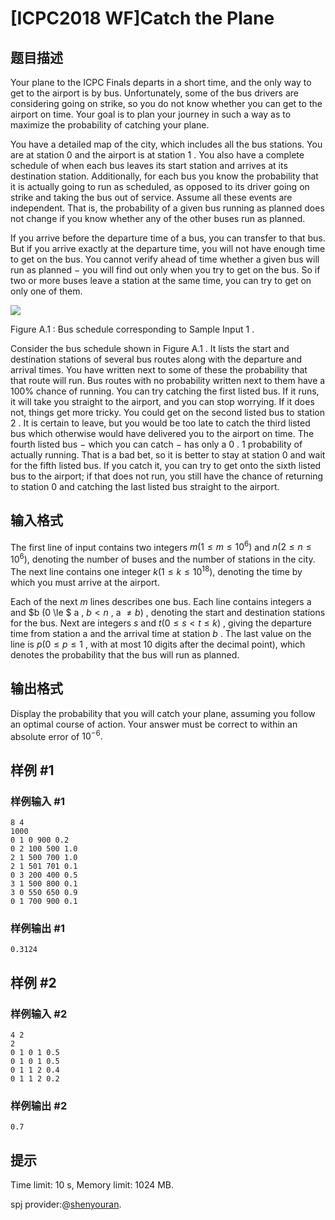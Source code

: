 # [ICPC2018 WF]Catch the Plane

## 题目描述



Your plane to the ICPC Finals departs in a short time, and the only way to get to the airport is by bus. Unfortunately, some of the bus drivers are considering going on strike, so you do not know whether you can get to the airport on time. Your goal is to plan your journey in such a way as to maximize the probability of catching your plane.

You have a detailed map of the city, which includes all the bus stations. You are at station $0$ and the airport is at station $1$ . You also have a complete schedule of when each bus leaves its start station and arrives at its destination station. Additionally, for each bus you know the probability that it is actually going to run as scheduled, as opposed to its driver going on strike and taking the bus out of service. Assume all these events are independent. That is, the probability of a given bus running as planned does not change if you know whether any of the other buses run as planned.

If you arrive before the departure time of a bus, you can transfer to that bus. But if you arrive exactly at the departure time, you will not have enough time to get on the bus. You cannot verify ahead of time whether a given bus will run as planned $-$ you will find out only when you try to get on the bus. So if two or more buses leave a station at the same time, you can try to get on only one of them.

![](https://onlinejudgeimages.s3-ap-northeast-1.amazonaws.com/problem/15689/1.png)

Figure A.1 : Bus schedule corresponding to Sample Input $1$ .

Consider the bus schedule shown in Figure A.1 . It lists the start and destination stations of several bus routes along with the departure and arrival times. You have written next to some of these the probability that that route will run. Bus routes with no probability written next to them have a $100\%$ chance of running. You can try catching the first listed bus. If it runs, it will take you straight to the airport, and you can stop worrying. If it does not, things get more tricky. You could get on the second listed bus to station $2$ . It is certain to leave, but you would be too late to catch the third listed bus which otherwise would have delivered you to the airport on time. The fourth listed bus $-$ which you can catch $-$ has only a $0$ . $1$ probability of actually running. That is a bad bet, so it is better to stay at station $0$ and wait for the fifth listed bus. If you catch it, you can try to get onto the sixth listed bus to the airport; if that does not run, you still have the chance of returning to station $0$ and catching the last listed bus straight to the airport.



## 输入格式



The first line of input contains two integers $m (1 \le m \le 10^{6})$ and $n (2 \le n \le 10^{6}),$ denoting the number of buses and the number of stations in the city. The next line contains one integer $k (1 \le k \le 10^{18}),$ denoting the time by which you must arrive at the airport.

Each of the next $m$ lines describes one bus. Each line contains integers a and $b (0 \le $ a , $b < n$ , a $≠ b)$ , denoting the start and destination stations for the bus. Next are integers $s$ and $t (0 \le s < t \le k)$ , giving the departure time from station a and the arrival time at station $b$ . The last value on the line is $p (0 \le p \le 1$ , with at most $10$ digits after the decimal point), which denotes the probability that the bus will run as planned.



## 输出格式



Display the probability that you will catch your plane, assuming you follow an optimal course of action. Your answer must be correct to within an absolute error of $10^{−6}.$



## 样例 #1

### 样例输入 #1
```
8 4
1000
0 1 0 900 0.2
0 2 100 500 1.0
2 1 500 700 1.0
2 1 501 701 0.1
0 3 200 400 0.5
3 1 500 800 0.1
3 0 550 650 0.9
0 1 700 900 0.1
```

### 样例输出 #1

```
0.3124
```

## 样例 #2

### 样例输入 #2
```
4 2
2
0 1 0 1 0.5
0 1 0 1 0.5
0 1 1 2 0.4
0 1 1 2 0.2
```

### 样例输出 #2

```
0.7
```

## 提示

Time limit: 10 s, Memory limit: 1024 MB. 

spj provider:@[shenyouran](/user/137367).

